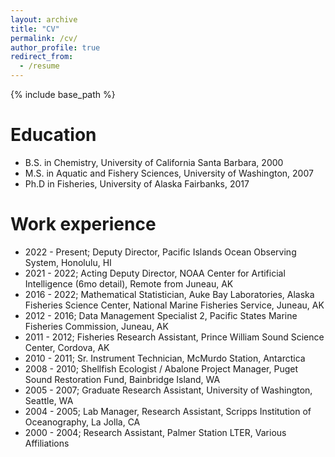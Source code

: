 ```yaml
---
layout: archive
title: "CV"
permalink: /cv/
author_profile: true
redirect_from:
  - /resume
---
```


{% include base_path %}

Education
======
* B.S. in Chemistry, University of California Santa Barbara, 2000
* M.S. in Aquatic and Fishery Sciences, University of Washington, 2007
* Ph.D in Fisheries, University of Alaska Fairbanks, 2017

Work experience
======
* 2022 - Present; Deputy Director, Pacific Islands Ocean Observing System, Honolulu, HI    
* 2021 - 2022; Acting Deputy Director, NOAA Center for Artificial Intelligence (6mo detail), Remote from Juneau, AK    
* 2016 - 2022; Mathematical Statistician, Auke Bay Laboratories, Alaska Fisheries Science Center, National Marine Fisheries Service, Juneau, AK    
* 2012 - 2016; Data Management Specialist 2, Pacific States Marine Fisheries Commission, Juneau, AK   
* 2011 - 2012; Fisheries Research Assistant, Prince William Sound Science Center, Cordova, AK   
* 2010 - 2011; Sr. Instrument Technician, McMurdo Station, Antarctica   
* 2008 - 2010; Shellfish Ecologist / Abalone Project Manager, Puget Sound Restoration Fund, Bainbridge Island, WA   
* 2005 - 2007; Graduate Research Assistant, University of Washington, Seattle, WA   
* 2004 - 2005; Lab Manager, Research Assistant, Scripps Institution of Oceanography, La Jolla, CA   
* 2000 - 2004; Research Assistant, Palmer Station LTER, Various Affiliations   

